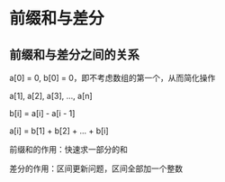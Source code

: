 # 前缀和与差分

## 前缀和与差分之间的关系

a[0] = 0, b[0] = 0，即不考虑数组的第一个，从而简化操作

a[1], a[2], a[3], ..., a[n]

b[i] = a[i] - a[i - 1]

a[i] = b[1] + b[2] + ... + b[i]

前缀和的作用：快速求一部分的和

差分的作用：区间更新问题，区间全部加一个整数